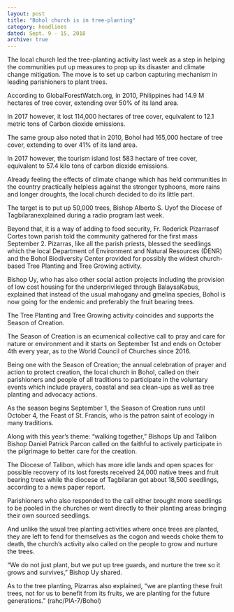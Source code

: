 ```yaml
---
layout: post
title: "Bohol church is in tree-planting"
category: headlines
dated: Sept. 9 - 15, 2018
archive: true
---
```


The local church led the tree-planting activity last week as a step in helping the communities put up measures to prop up its disaster and climate change mitigation.
The move is to set up carbon capturing mechanism in leading parishioners to plant trees. 

According to GlobalForestWatch.org, in 2010, Philippines had 14.9 M hectares of tree cover, extending over 50% of its land area. 

In 2017 however, it lost 114,000 hectares of tree cover, equivalent to 12.1 metric tons of Carbon dioxide emissions.

The same group also noted that in 2010, Bohol had 165,000 hectare of tree cover, extending to over 41% of its land area. 

In 2017 however, the tourism island lost 583 hectare of tree cover, equivalent to 57.4 kilo tons of carbon dioxide emissions.

Already feeling the effects of climate change which has held communities in the country practically helpless against the stronger typhoons, more rains and longer droughts, the local church decided to do its little part. 

The target is to put up 50,000 trees, Bishop Alberto S. Uyof the Diocese of Tagbilaranexplained during a radio program last week. 

Beyond that, it is a way of adding to food security, Fr. Roderick Pizarrasof Cortes town parish told the community gathered for the first mass September 2. 
Pizarras, like all the parish priests, blessed the seedlings which the local Department of Environment and Natural Resources (DENR) and the Bohol Biodiversity Center provided for possibly the widest church-based Tree Planting and Tree Growing activity.  

Bishop Uy, who has also other social action projects including the provision of low cost housing for the underprivileged through BalaysaKabus, explained that instead of the usual mahogany and gmelina species, Bohol is now going for the endemic and preferably the fruit bearing trees. 

The Tree Planting and Tree Growing activity coincides and supports the Season of Creation. 

The Season of Creation is an ecumenical collective call to pray and care for nature or environment and it starts on September 1st and ends on October 4th every year, as to the World Council of Churches since 2016. 

Being one with the Season of Creation; the annual celebration of prayer and action to protect creation, the local church in Bohol, called on their parishioners and people of all traditions to participate in the voluntary events which include prayers, coastal and sea clean-ups as well as tree planting and advocacy actions.

As the season begins September 1, the Season of Creation runs until October 4, the Feast of St. Francis, who is the patron saint of ecology in many traditions. 

Along with this year’s theme: “walking together,” Bishops Up and Talibon Bishop Daniel Patrick Parcon called on the faithful to actively participate in the pilgrimage to better care for the creation.

The Diocese of Talibon, which has more idle lands and open spaces for possible recovery of its lost forests received 24,000 native trees and fruit bearing trees while the diocese of Tagbilaran got about 18,500 seedlings, according to a news paper report. 

Parishioners who also responded to the call either brought more seedlings to be pooled in the churches or went directly to their planting areas bringing their own sourced seedlings. 

And unlike the usual tree planting activities where once trees are planted, they are left to fend for themselves as the cogon and weeds choke them to death, the church’s activity also called on the people to grow and nurture the trees.

“We do not just plant, but we put up tree guards, and nurture the tree so it grows and survives,” Bishop Uy shared.

As to the tree planting, Pizarras also explained, “we are planting these fruit trees, not for us to benefit from its fruits, we are planting for the future generations.” (rahc/PIA-7/Bohol) 